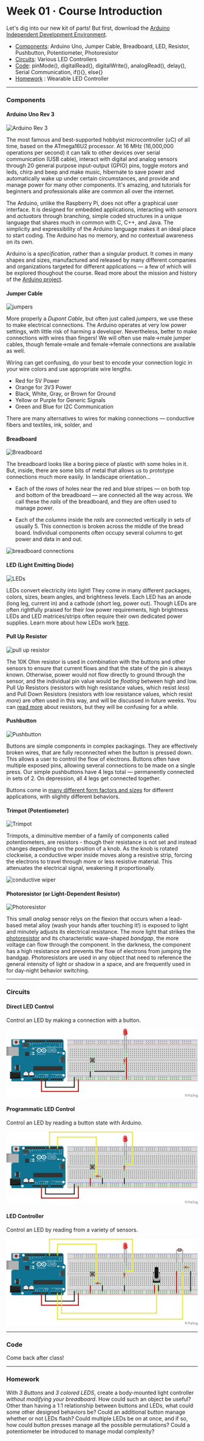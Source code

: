 # Week 01 · Course Introduction

Let's dig into our new kit of parts! But first, download the [Arduino Independent Development Environment](https://www.arduino.cc/en/Main/Software).

- [Components](#components): Arduino Uno, Jumper Cable, Breadboard, LED, Resistor, Pushbutton, Potentiometer, Photoresistor
- [Circuits](#circuit): Various LED Controllers
- [Code](#code): pinMode(), digitalRead(), digitalWrite(), analogRead(), delay(), Serial Communication, if(){}, else{}
- [Homework](#homework) : Wearable LED Controller

-----

### Components

#### Arduino Uno Rev 3

![Arduino Rev 3](https://cdn.sparkfun.com//assets/parts/6/3/4/3/11021-04.jpg)

The most famous and best-supported hobbyist microcontroller (uC) of all time, based on the ATmega16U2 processor. At 16 MHz (16,000,000 operations per second) it can talk to other devices over serial communication (USB cable), interact with digital and analog sensors through 20 general purpose input-output (GPIO) pins, toggle motors and leds, chirp and beep and make music, hibernate to save power and automatically wake up under certain circumstances, and provide and manage power for many other components. It's amazing, and tutorials for beginners and professionals alike are common all over the internet.

The Arduino, unlike the Raspberry Pi, does not offer a graphical user interface. It is designed for embedded applications, interacting with *sensors* and *actuators* through branching, simple coded structures in a unique language that shares much in common with C, C++, and Java. The simplicity and expressibility of the Arduino language makes it an ideal place to start coding. The Arduino has no memory, and no contextual awareness on its own.

Arduino is a *specification*, rather than a singular product. It comes in many shapes and sizes, manufactured and released by many different companies and organizations targeted for different applications — a few of which will be explored thoughout the course. Read more about the mission and history of the [Arduino project](https://www.arduino.cc/en/Guide/Introduction).

#### Jumper Cable

![jumpers](https://cdn.sparkfun.com//assets/parts/1/1/8/1/JumperWire-Male-01-L.jpg)

More properly a *Dupont Cable*, but often just called *jumpers*, we use these to make electrical connections. The Arduino operates at very low power settings, with little risk of harming a developer. Nevertheless, better to make connections with wires than fingers! We will often use male->male jumper cables, though female->male and female->female connections are available as well.

Wiring can get confusing, do your best to encode your connection logic in your wire colors and use appropriate wire lengths. 

- Red for 5V Power
- Orange for 3V3 Power
- Black, White, Gray, or Brown for Ground
- Yellow or Purple for Generic Signals
- Green and Blue for I2C Communication

There are many alternatives to wires for making connections — conductive fibers and textiles, ink, solder, and 

#### Breadboard

![Breadboard](https://cdn.sparkfun.com//assets/parts/9/2/8/7/12615-01.jpg)

The breadboard looks like a boring piece of plastic with some holes in it. But, inside, there are some bits of metal that allows us to prototype connections much more easily. In landscape orientation...

- Each of the *rows* of holes near the red and blue stripes — on both top and bottom of the breadboard — are connected all the way across. We call these the *rails* of the breadboard, and they are often used to manage power.

- Each of the *columns* inside the *rails* are connected vertically in sets of usually 5. This connection is broken across the middle of the bread board. Individual components often occupy several columns to get power and data in and out. 

![breadboard connections](https://encrypted-tbn0.gstatic.com/images?q=tbn:ANd9GcTXNJxVaLVXgt4cUjh_Ur4_K5yGOTmLNBGzCKl4EDfxraC-hDyf)

#### LED (Light Emitting Diode)

![LEDs](https://cdn.sparkfun.com/assets/b/7/6/0/4/51f1ba6bce395f3c20000003.jpg)

LEDs convert electricity into light! They come in many different packages, colors, sizes, beam angles, and brightness levels. Each LED has an anode (long leg, current in) and a cathode (short leg, power out). Though LEDs are often rightfully praised for their low power requirements, high brightness LEDs and LED matrices/strips often require their own dedicated power supplies. Learn more about how LEDs work [here](https://learn.sparkfun.com/tutorials/light-emitting-diodes-leds).

#### Pull Up Resistor

![pull up resistor](https://cdn.sparkfun.com//assets/parts/8/3/1/08374-02-L.jpg)

The 10K Ohm resistor is used in combination with the buttons and other sensors to ensure that current flows and that the state of the pin is always known. Otherwise, power would not flow directly to ground through the sensor, and the individual pin value would be *floating* between high and low. Pull Up Resistors (resistors with high resistance values, which resist *less*) and Pull Down Resistors (resistors with low resistance values, which resist *more*) are often used in this way, and will be discussed in future weeks. You can [read more](https://learn.sparkfun.com/tutorials/pull-up-resistors) about resistors, but they will be confusing for a while.

#### Pushbutton

![Pushbutton](https://cdn.sparkfun.com//assets/parts/9/0/00097-03-L.jpg)

Buttons are simple components in complex packagings. They are effectively broken wires, that are fully reconnected when the button is pressed down. This allows a user to control the flow of electrons. Buttons often have multiple exposed pins, allowing several connections to be made on a single press. Our simple pushbuttons have 4 legs total — permanently connected in sets of 2. On depression, all 4 legs get connected together.

Buttons come in [many different form factors and sizes](https://www.sparkfun.com/search/results?term=button) for different applications, with slightly different behaviors.

#### Trimpot (Potentiometer)

![Trimpot](https://cdn.sparkfun.com//assets/parts/3/8/2/3/09806-01.jpg)

Trimpots, a diminuitive member of a family of components called potentiometers, are resistors - though their resistance is not set and instead changes depending on the position of a knob. As the knob is rotated clockwise, a conductive wiper inside moves along a resistive strip, forcing the electrons to travel through more or less resistive material. This attenuates the electrical signal, weakening it proportionally.

![conductive wiper](https://i.stack.imgur.com/XXQEm.gif)

#### Photoresistor (or Light-Dependent Resistor)

![Photoresistor](https://cdn.sparkfun.com//assets/parts/2/4/6/2/09088-02-L.jpg)

This small *analog* sensor relys on the flexion that occurs when a lead-based metal alloy (wash your hands after touching it!) is exposed to light and minutely adjusts its electrical resistance. The more light that strikes the [photoresistor](https://en.wikipedia.org/wiki/Photoresistor) and its characteristic wave-shaped *bandgap*, the more voltage can flow through the component. In the darkness, the component has a high resistance and prevents the flow of electrons from jumping the bandgap. Photoresistors are used in any object that need to reference the general intensity of light or shadow in a space, and are frequently used in for day-night behavior switching.

----- 

### Circuits

#### Direct LED Control

Control an LED by making a connection with a button.

![direct connection](direct.png)

#### Programmatic LED Control

Control an LED by reading a button state with Arduino.

![programmatic connection](indirect.png)

#### LED Controller 

Control an LED by reading from a variety of sensors.

![controller](led-controller.png)

-----

### Code

Come back after class! 

-----

### Homework

With *3 Buttons* and *3 colored LEDS*, create a body-mounted light controller *without modifying your breadboard*. How could such an object be useful? Other than having a 1:1 relationship between buttons and LEDs, what could some other designed behaviors be? Could an additional button manage whether or not LEDs flash? Could multiple LEDs be on at once, and if so, how could button presses manage all the possible permutations? Could a potentiometer be introduced to manage modal complexity?
